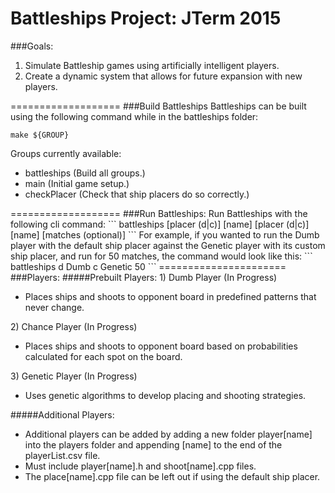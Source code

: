 # Battleships Project: JTerm 2015

###Goals:
1) Simulate Battleship games using artificially intelligent players.<br/>
2) Create a dynamic system that allows for future expansion with new players.<br/>

===================
###Build Battleships
Battleships can be built using the following command while in the battleships folder:
```
make ${GROUP}
```
Groups currently available:
<ul>
   <li>
      battleships  (Build all groups.)
   </li>
   <li>
      main  (Initial game setup.)
   </li>
   <li>
      checkPlacer  (Check that ship placers do so correctly.)
   </li>
</ul>
===================
###Run Battleships:
Run Battleships with the following cli command:
```
   battleships [placer (d|c)] [name] [placer (d|c)] [name] [matches (optional)]
```
For example, if you wanted to run the Dumb player with the default ship placer against the Genetic player with its custom ship placer, and run for 50 matches, the command would look like this:
```
   battleships d Dumb c Genetic 50
```
======================
###Players:
#####Prebuilt Players:
1) Dumb Player (In Progress)
<ul>
   <li>Places ships and shoots to opponent board in predefined patterns that never change.</li>
</ul>
2) Chance Player (In Progress)
<ul>
   <li>Places ships and shoots to opponent board based on probabilities calculated for each spot on the board.</li>
</ul>
3) Genetic Player (In Progress)
<ul>
   <li>Uses genetic algorithms to develop placing and shooting strategies.</li>
</ul>

#####Additional Players:
<ul>
   <li>
      Additional players can be added by adding a new folder player[name] into the players folder and appending [name] to the end of the playerList.csv file.
   </li>
   <li>
      Must include player[name].h and shoot[name].cpp files.
   </li>
   <li>
      The place[name].cpp file can be left out if using the default ship placer.
   </li>
</ul>
